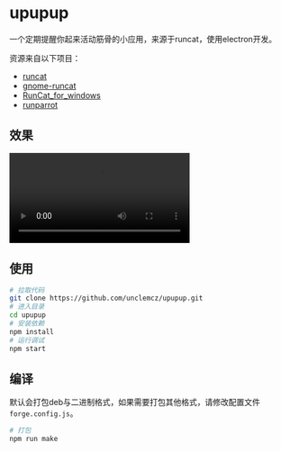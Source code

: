 # upupup

一个定期提醒你起来活动筋骨的小应用，来源于runcat，使用electron开发。

资源来自以下项目：
- [runcat](https://kyome.io/runcat/index.html)
- [gnome-runcat](https://github.com/win0err/gnome-runcat)
- [RunCat_for_windows](https://github.com/Kyome22/RunCat_for_windows)
- [runparrot](https://github.com/rainbowflesh/runparrot)


## 效果
<video width="320"  controls>
  <source src="/resources/screen.webm" type="video/webm">
  Your browser does not support the video tag.
</video>



## 使用

```bash
# 拉取代码
git clone https://github.com/unclemcz/upupup.git
# 进入目录
cd upupup
# 安装依赖
npm install
# 运行调试
npm start
```

## 编译
默认会打包deb与二进制格式，如果需要打包其他格式，请修改配置文件`forge.config.js`。
```bash
# 打包
npm run make
```
